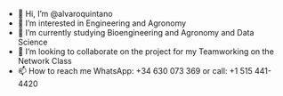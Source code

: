 - 👋 Hi, I’m @alvaroquintano
- 👀 I’m interested in Engineering and Agronomy
- 🌱 I’m currently studying Bioengineering and Agronomy and Data Science
- 💞️ I’m looking to collaborate on the project for my Teamworking on the Network Class
- 📫 How to reach me WhatsApp: +34 630 073 369 or call: +1 515 441-4420

<!---
alvaroquintano/alvaroquintano is a ✨ special ✨ repository because its `README.md` (this file) appears on your GitHub profile.
You can click the Preview link to take a look at your changes.
--->

